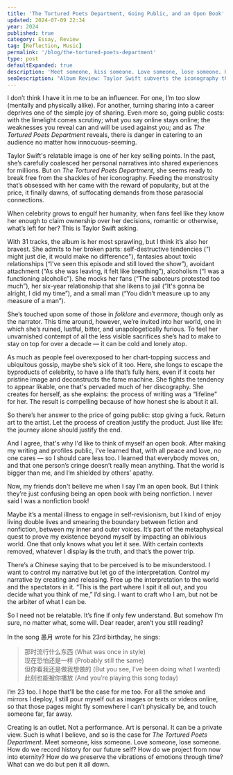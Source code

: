 ```yaml
---
title: 'The Tortured Poets Department, Going Public, and an Open Book'
updated: 2024-07-09 22:34
year: 2024
published: true
category: Essay, Review
tag: [Reflection, Music]
permalink: '/blog/the-tortured-poets-department'
type: post
defaultExpanded: true
description: 'Meet someone, kiss someone. Love someone, lose someone. How do we record history for our future self? How do we project from now into eternity? How do we preserve the vibrations of emotions through time? What can we do but pen it all down.'
seoDescription: "Album Review: Taylor Swift subverts the iconography that's become her in The Tortured Poets Department. She's resentful and furious, of all the things she's sacrificed to stay on top. She admits to a lot of flaws and mocks her fans. But what makes this album compelling is how honest she is about it all in this genuine sprawl."
---
```


I don’t think I have it in me to be an influencer. For one, I’m too slow (mentally and physically alike). For another, turning sharing into a career deprives one of the simple joy of sharing. Even more so, going public costs: with the limelight comes scrutiny; what you say online stays online; the weaknesses you reveal can and will be used against you; and as _The Tortured Poets Department_ reveals, there is danger in catering to an audience no matter how innocuous-seeming.

Taylor Swift's relatable image is one of her key selling points. In the past, she’s carefully coalesced her personal narratives into shared experiences for millions. But on _The Tortured Poets Department_, she seems ready to break free from the shackles of her iconography. Feeding the monstrosity that’s obsessed with her came with the reward of popularity, but at the price, it finally dawns, of suffocating demands from those parasocial connections.

When celebrity grows to engulf her humanity, when fans feel like they know her enough to claim ownership over her decisions, romantic or otherwise, what’s left for her? This is Taylor Swift asking.

With 31 tracks, the album is her most sprawling, but I think it’s also her bravest. She admits to her broken parts: self-destructive tendencies ("I might just die, it would make no difference"), fantasies about toxic relationships (“I've seen this episode and still loved the show”), avoidant attachment (“As she was leaving, it felt like breathing”), alcoholism (“I was a functioning alcoholic”). She mocks her fans (“The saboteurs protested too much”), her six-year relationship that she likens to jail (“It's gonna be alright, I did my time”), and a small man (“You didn’t measure up to any measure of a man”).

She’s touched upon some of those in _folklore_ and _evermore_, though only as the narrator. This time around, however, we’re invited into her world, one in which she’s ruined, lustful, bitter, and unapologetically furious. To feel her unvarnished contempt of all the less visible sacrifices she’s had to make to stay on top for over a decade — it can be cold and lonely atop.

As much as people feel overexposed to her chart-topping success and ubiquitous gossip, maybe she’s sick of it too. Here, she longs to escape the byproducts of celebrity, to have a life that’s fully hers, even if it costs her pristine image and deconstructs the fame machine. She fights the tendency to appear likable, one that's pervaded much of her discography. She creates for herself, as she explains: the process of writing was a “lifeline” for her. The result is compelling because of how honest she is about it all.

So there’s her answer to the price of going public: stop giving a fuck. Return art to the artist. Let the process of creation justify the product. Just like life: the journey alone should justify the end.

And I agree, that's why I'd like to think of myself an open book. After making my writing and profiles public, I’ve learned that, with all peace and love, no one cares — so I should care less too. I learned that everybody moves on, and that one person’s cringe doesn’t really mean anything. That the world is bigger than me, and I’m shielded by others’ apathy.

Now, my friends don't believe me when I say I’m an open book. But I think they’re just confusing being an open book with being nonfiction. I never said I was a nonfiction book!

Maybe it’s a mental illness to engage in self-revisionism, but I kind of enjoy living double lives and smearing the boundary between fiction and nonfiction, between my inner and outer voices. It’s part of the metaphysical quest to prove my existence beyond myself by impacting an oblivious world. One that only knows what you let it see. With certain contexts removed, whatever I display **is** the truth, and that’s the power trip.

There’s a Chinese saying that to be perceived is to be misunderstood. I want to control my narrative but let go of the interpretation. Control my narrative by creating and releasing. Free up the interpretation to the world and the spectators in it. “This is the part where I spit it all out, and you decide what you think of me,” I’d sing. I want to craft who I am, but not be the arbiter of what I can be.

So I need not be relatable. It’s fine if only few understand. But somehow I’m sure, no matter what, some will. Dear reader, aren’t you still reading?

In the song 愚月 wrote for his 23rd birthday, he sings:

> 那时流行什么东西 (What was once in style)  
> 现在恐怕还是一样 (Probably still the same)  
> 但你看我还是做我想做的 (But you see, I’ve been doing what I wanted)  
> 此刻也能被你播放 (And you’re playing this song today)

I’m 23 too. I hope that'll be the case for me too. For all the smoke and mirrors I deploy, I still pour myself out as images or texts or videos online, so that those pages might fly somewhere I can’t physically be, and touch someone far, far away.

Creating is an outlet. Not a performance. Art is personal. It can be a private view. Such is what I believe, and so is the case for _The Tortured Poets Department_. Meet someone, kiss someone. Love someone, lose someone. How do we record history for our future self? How do we project from now into eternity? How do we preserve the vibrations of emotions through time? What can we do but pen it all down.
